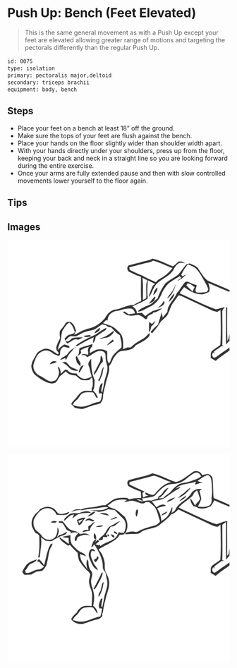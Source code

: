 # Push Up: Bench (Feet Elevated)

> This is the same general movement as with a Push Up except your feet are elevated allowing greater range of motions and targeting the pectorals differently than the regular Push Up.

``` 
id: 0075 
type: isolation 
primary: pectoralis major,deltoid 
secondary: triceps brachii 
equipment: body, bench 
``` 


## Steps


 - Place your feet on a bench at least 18” off the ground.
 - Make sure the tops of your feet are flush against the bench.
 - Place your hands on the floor slightly wider than shoulder width apart.
 - With your hands directly under your shoulders, press up from the floor, keeping your back and neck in a straight line so you are looking forward during the entire exercise.
 - Once your arms are fully extended pause and then with slow controlled movements lower yourself to the floor again.

## Tips



## Images

![](./../svg/0075-relaxation.svg "")

![](./../svg/0075-tension.svg "")

